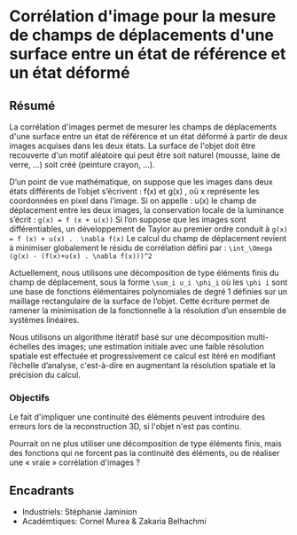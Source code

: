 Corrélation d'image pour la mesure de champs de déplacements d'une surface entre un état de référence et un état déformé
========================================================================================================================

Résumé
------

La corrélation d'images permet de mesurer les champs de déplacements d'une
surface entre un état de référence et un état déformé à partir de deux images
acquises dans les deux états. La surface de l'objet doit être recouverte d'un
motif aléatoire qui peut être soit naturel (mousse, laine de verre, ...) soit
créé (peinture crayon, ...).

D’un point de vue mathématique, on suppose que les images dans deux états
différents de l’objet s’écrivent : f(x) et g(x) , où x représente les
coordonnées en pixel dans l’image.  Si on appelle : u(x) le champ de
déplacement entre les deux images, la conservation locale de la luminance
s’écrit :
`
g(x) = f (x + u(x))
`
Si l’on suppose que les images sont différentiables, un développement de Taylor au premier
ordre conduit à
`
g(x) = f (x) + u(x) .  \nabla f(x)
`
Le calcul du champ de déplacement revient à minimiser globalement le résidu de corrélation
défini par :
`
\int_\Omega (g(x) - (f(x)+u(x) . \nabla f(x)))^2
`


Actuellement, nous utilisons une décomposition de type éléments finis du champ
de déplacement, sous la forme `\sum_i u_i \phi_i` où les `\phi i` sont une
base de fonctions élémentaires polynomiales de degré 1 définies sur un
maillage rectangulaire de la surface de l’objet. Cette écriture permet de
ramener la minimisation de la fonctionnelle à la résolution d’un ensemble de
systèmes linéaires.

Nous utilisons un algorithme itératif basé sur une décomposition multi-échelles des images;
une estimation initiale avec une faible résolution spatiale est effectuée et progressivement ce
calcul est itéré en modifiant l’échelle d’analyse, c'est-à-dire en augmentant la résolution
spatiale et la précision du calcul.

### Objectifs

Le fait d'impliquer une continuité des éléments peuvent introduire des erreurs lors de la
reconstruction 3D, si l'objet n'est pas continu.

Pourrait on ne plus utiliser une décomposition de type éléments finis, mais
des fonctions qui ne forcent pas la continuité des éléments, ou de réaliser
une « vraie » corrélation d'images ?

Encadrants
----------

 - Industriels: Stéphanie Jaminion
 - Académtiques: Cornel Murea & Zakaria Belhachmi
